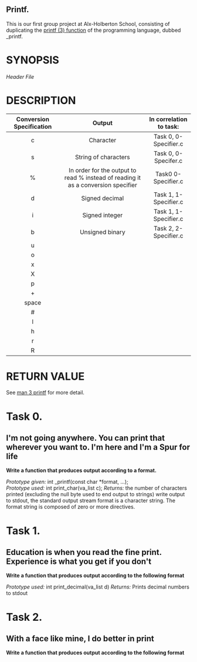 ## Printf. 

This is our first group project at Alx-Holberton School, consisting of duplicating the [printf (3) function](https://linux.die.net/man/3/printf) of the programming language, dubbed _printf.

# SYNOPSIS

###### Header File

# DESCRIPTION

|Conversion Specification|Output|In correlation to task:|
|:----------------------:|:--:|:---------------------:|
|c|Character|Task 0, 0-Specifier.c|
|s|String of characters|Task 0, 0-Specifer.c|
|%|In order for the output to read % instead of reading it as a conversion specifier |Task0 0-Specifier.c|
|d|Signed decimal|Task 1, 1-Specifier.c|
|i|Signed integer|Task 1, 1-Specifier.c|
|b|Unsigned binary|Task 2, 2-Specifier.c|
|u
|o
|x
|X
|p
|+
|space
|#
|l
|h
|r
|R


# RETURN VALUE

See [man 3 printf](https://linux.die.net/man/3/printf) for more detail.

# Task 0. 
## I'm not going anywhere. You can print that wherever you want to. I'm here and I'm a Spur for life

**Write a function that produces output according to a format.**
	
*Prototype given:* int _printf(const char \*format, ...);\
*Prototype used:* int print_char(va_list c);
*Returns:* the number of characters printed (excluding the null byte used to end output to strings)
write output to stdout, the standard output stream
format is a character string. The format string is composed of zero or more directives. 



# Task 1. 
## Education is when you read the fine print. Experience is what you get if you don't

**Write a function that produces output according to the following format**
	
*Prototype used:* int print_decimal(va_list d)
*Returns:* Prints decimal numbers to stdout

# Task 2. 
## With a face like mine, I do better in print

**Write a function that produces output according to the following format**




	
